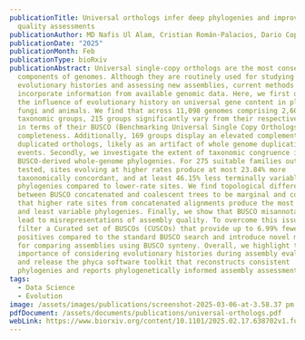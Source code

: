 ```yaml
---
publicationTitle: Universal orthologs infer deep phylogenies and improve genome
  quality assessments
publicationAuthor: MD Nafis Ul Alam, Cristian Román-Palacios, Dario Copetti, Rod A. Wing
publicationDate: "2025"
publicationMonth: Feb
publicationType: bioRxiv
publicationAbstract: Universal single-copy orthologs are the most conserved
  components of genomes. Although they are routinely used for studying
  evolutionary histories and assessing new assemblies, current methods do not
  incorporate information from available genomic data. Here, we first determine
  the influence of evolutionary history on universal gene content in plants,
  fungi and animals. We find that across 11,098 genomes comprising 2,606
  taxonomic groups, 215 groups significantly vary from their respective lineages
  in terms of their BUSCO (Benchmarking Universal Single Copy Orthologs)
  completeness. Additionally, 169 groups display an elevated complement of
  duplicated orthologs, likely as an artifact of whole genome duplication
  events. Secondly, we investigate the extent of taxonomic congruence in
  BUSCO-derived whole-genome phylogenies. For 275 suitable families out of 543
  tested, sites evolving at higher rates produce at most 23.84% more
  taxonomically concordant, and at least 46.15% less terminally variable
  phylogenies compared to lower-rate sites. We find topological differences
  between BUSCO concatenated and coalescent trees to be marginal and conclude
  that higher rate sites from concatenated alignments produce the most congruent
  and least variable phylogenies. Finally, we show that BUSCO misannotations can
  lead to misrepresentations of assembly quality. To overcome this issue, we
  filter a Curated set of BUSCOs (CUSCOs) that provide up to 6.99% fewer false
  positives compared to the standard BUSCO search and introduce novel methods
  for comparing assemblies using BUSCO synteny. Overall, we highlight the
  importance of considering evolutionary histories during assembly evaluations
  and release the phyca software toolkit that reconstructs consistent
  phylogenies and reports phylogenetically informed assembly assessments.
tags:
  - Data Science
  - Evolution
image: /assets/images/publications/screenshot-2025-03-06-at-3.58.37 pm.png
pdfDocument: /assets/documents/publications/universal-orthologs.pdf
webLink: https://www.biorxiv.org/content/10.1101/2025.02.17.638702v1.full
---
```

